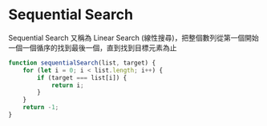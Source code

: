 # Sequential Search

Sequential Search 又稱為 Linear Search (線性搜尋)，把整個數列從第一個開始一個一個循序的找到最後一個，直到找到目標元素為止

```js
function sequentialSearch(list, target) {
    for (let i = 0; i < list.length; i++) {
        if (target === list[i]) {
            return i;
        }
    }
    return -1;
}
```
